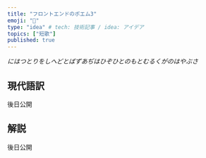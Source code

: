 ```yaml
---
title: "フロントエンドのポエム3"
emoji: "🦅"
type: "idea" # tech: 技術記事 / idea: アイデア
topics: ["短歌"]
published: true
---
```


_にはつとりをしへどとばずあぢはひぞひとのもとむるくがのはやぶさ_

## 現代語訳

後日公開

## 解説

後日公開
